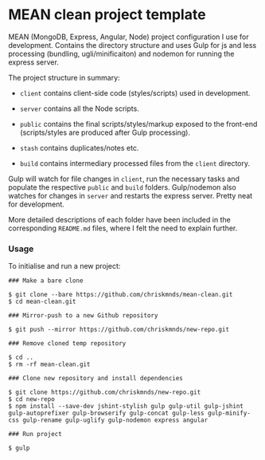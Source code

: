# MEAN clean project template

MEAN (MongoDB, Express, Angular, Node) project configuration I use for development. Contains the directory structure and uses Gulp for js and less processing (bundling, ugli/minificaiton) and nodemon for running the express server.

The project structure in summary:

- `client` contains client-side code (styles/scripts) used in development. 

- `server` contains all the Node scripts.

- `public` contains the final scripts/styles/markup exposed to the front-end (scripts/styles are produced after Gulp processing).

- `stash` contains duplicates/notes etc.

- `build` contains intermediary processed files from the `client` directory.

Gulp will watch for file changes in `client`, run the necessary tasks and populate the respective `public` and `build` folders. Gulp/nodemon also watches for changes in `server` and restarts the express server. Pretty neat for development. 

More detailed descriptions of each folder have been included in the corresponding `README.md` files, where I felt the need to explain further.

### Usage

To initialise and run a new project:

```
### Make a bare clone

$ git clone --bare https://github.com/chriskmnds/mean-clean.git
$ cd mean-clean.git

### Mirror-push to a new Github repository

$ git push --mirror https://github.com/chriskmnds/new-repo.git

### Remove cloned temp repository

$ cd ..
$ rm -rf mean-clean.git  

### Clone new repository and install dependencies

$ git clone https://github.com/chriskmnds/new-repo.git
$ cd new-repo
$ npm install --save-dev jshint-stylish gulp gulp-util gulp-jshint gulp-autoprefixer gulp-browserify gulp-concat gulp-less gulp-minify-css gulp-rename gulp-uglify gulp-nodemon express angular

### Run project

$ gulp

```
